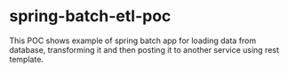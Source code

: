 # spring-batch-etl-poc
This POC shows example of spring batch app for loading data from database, transforming it and then posting it to another service using rest template.
